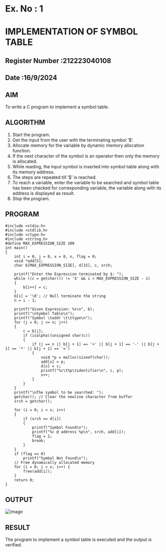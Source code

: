 # Ex. No : 1	
# IMPLEMENTATION OF SYMBOL TABLE 
## Register Number :212223040108
## Date :16/9/2024

## AIM   
To write a C program to implement a symbol table.

## ALGORITHM
1.	Start the program.
2.	Get the input from the user with the terminating symbol ‘$’.
3.	Allocate memory for the variable by dynamic memory allocation function.
4.	If the next character of the symbol is an operator then only the memory is allocated.
5.	While reading, the input symbol is inserted into symbol table along with its memory address.
6.	The steps are repeated till ‘$’ is reached.
7.	To reach a variable, enter the variable to be searched and symbol table has been checked for corresponding variable, the variable along with its address is displayed as result.
8.	Stop the program. 

## PROGRAM
```
#include <stdio.h>
#include <stdlib.h>
#include <ctype.h> 
#include <string.h>
#define MAX_EXPRESSION_SIZE 100
int main() 
{
    int i = 0, j = 0, x = 0, n, flag = 0;
    void *add[5];
    char b[MAX_EXPRESSION_SIZE], d[15], c, srch;
    
    printf("Enter the Expression terminated by $: ");
    while ((c = getchar()) != '$' && i < MAX_EXPRESSION_SIZE - 1) 
    { 
        b[i++] = c;
    }
    b[i] = '\0'; // Null terminate the string
    n = i - 1;
    
    printf("Given Expression: %s\n", b);
    printf("\nSymbol Table\n"); 
    printf("Symbol \taddr \t\ttype\n");
    for (j = 0; j <= n; j++) 
    { 
        c = b[j];
        if (isalpha((unsigned char)c)) 
        { 
            if (j == n || b[j + 1] == '+' || b[j + 1] == '-' || b[j + 1] == '*' || b[j + 1] == '=') 
            { 
                void *p = malloc(sizeof(char)); 
                add[x] = p;
                d[x] = c; 
                printf("%c\t%p\tidentifier\n", c, p);
                x++;
            }
        }
    }
    printf("\nThe symbol to be searched: "); 
    getchar(); // Clear the newline character from buffer
    srch = getchar();
    
    for (i = 0; i < x; i++) 
    { 
        if (srch == d[i]) 
        {
            printf("Symbol Found\n"); 
            printf("%c @ address %p\n", srch, add[i]); 
            flag = 1;
            break;
        }
    }
    if (flag == 0)
        printf("Symbol Not Found\n");
    // Free dynamically allocated memory
    for (i = 0; i < x; i++) {
        free(add[i]);
    }
    return 0;
}
```

## OUTPUT 

![image](https://github.com/user-attachments/assets/8b5823c1-382d-40f7-aae7-569b179265f1)


## RESULT
The program to implement a symbol table is executed and the output is verified.
